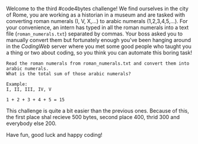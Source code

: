 Welcome to the third #code4bytes challenge!
We find ourselves in the city of Rome, you are working as a historian in a museum and are tasked with converting roman numerals (I, V, X,...) to arabic numerals (1,2,3,4,5,...). For your convenience, an intern has typed in all the roman numerals into a text file (`roman_numerals.txt`) separated by commas. Your boss asked you to manually convert them but fortunately enough you've been hanging around in the *CodingWeb* server where you met some good people who taught you a thing or two about coding, so you think you can automate this boring task!
```
Read the roman numerals from roman_numerals.txt and convert them into arabic numerals.
What is the total sum of those arabic numerals?

Example:
I, II, III, IV, V

1 + 2 + 3 + 4 + 5 = 15
```
This challenge is quite a bit easier than the previous ones. Because of this, the first place shal recieve 500 bytes, second place 400, thrid 300 and everybody else 200. 

Have fun, good luck and happy coding!
